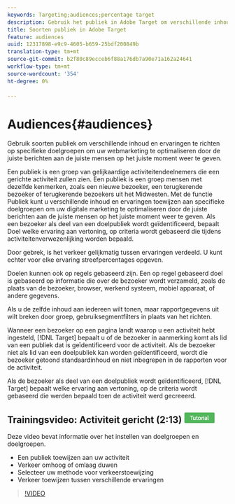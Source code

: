 ```yaml
---
keywords: Targeting;audiences;percentage target
description: Gebruik het publiek in Adobe Target om verschillende inhoud en ervaringen te richten op specifieke doelgroepen om uw webmarketing te optimaliseren door de juiste berichten aan de juiste mensen op het juiste moment weer te geven.
title: Soorten publiek in Adobe Target
feature: audiences
uuid: 12317898-e9c9-4605-b659-25bdf200849b
translation-type: tm+mt
source-git-commit: b2f80c89ecceb6f88a176db7a90e71a162a24641
workflow-type: tm+mt
source-wordcount: '354'
ht-degree: 0%

---
```



# Audiences{#audiences}

Gebruik soorten publiek om verschillende inhoud en ervaringen te richten op specifieke doelgroepen om uw webmarketing te optimaliseren door de juiste berichten aan de juiste mensen op het juiste moment weer te geven.

Een publiek is een groep van gelijkaardige activiteitendeelnemers die een gerichte activiteit zullen zien.  Een publiek is een groep mensen met dezelfde kenmerken, zoals een nieuwe bezoeker, een terugkerende bezoeker of terugkerende bezoekers uit het Midwesten. Met de functie Publiek kunt u verschillende inhoud en ervaringen toewijzen aan specifieke doelgroepen om uw digitale marketing te optimaliseren door de juiste berichten aan de juiste mensen op het juiste moment weer te geven. Als een bezoeker als deel van een doelpubliek wordt geïdentificeerd, bepaalt Doel welke ervaring aan vertoning, op criteria wordt gebaseerd die tijdens activiteitenverwezenlijking worden bepaald.

Door gebrek, is het verkeer gelijkmatig tussen ervaringen verdeeld. U kunt echter voor elke ervaring streefpercentages opgeven.

Doelen kunnen ook op regels gebaseerd zijn. Een op regel gebaseerd doel is gebaseerd op informatie die over de bezoeker wordt verzameld, zoals de plaats van de bezoeker, browser, werkend systeem, mobiel apparaat, of andere gegevens.

Als u de zelfde inhoud aan iedereen wilt tonen, maar rapportgegevens uit wilt breken door groep, gebruiksegmentfilters in plaats van het richten.

Wanneer een bezoeker op een pagina landt waarop u een activiteit hebt ingesteld, [!DNL Target] bepaalt u of de bezoeker in aanmerking komt als lid van een publiek dat is geïdentificeerd voor de activiteit. Als de bezoeker niet als lid van een doelpubliek kan worden geïdentificeerd, wordt die bezoeker getoond standaardinhoud en niet inbegrepen in de rapporten voor de activiteit.

Als de bezoeker als deel van een doelpubliek wordt geïdentificeerd, [!DNL Target] bepaalt welke ervaring aan vertoning, op de criteria wordt gebaseerd die werden bepaald toen de activiteit werd gecreeerd.

## Trainingsvideo: Activiteit gericht (2:13) ![Zelfstudie badge](/help/assets/tutorial.png)

Deze video bevat informatie over het instellen van doelgroepen en doelgroepen.

* Een publiek toewijzen aan uw activiteit
* Verkeer omhoog of omlaag duwen
* Selecteer uw methode voor verkeerstoewijzing
* Verkeer toewijzen tussen verschillende ervaringen

>[!VIDEO](https://video.tv.adobe.com/v/17385)
